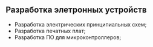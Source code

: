 ## Разработка элетронных устройств

* Разработка электрических принципиальных схем;
* Разработка печатных плат;
* Разработка ПО для микроконтроллеров;

